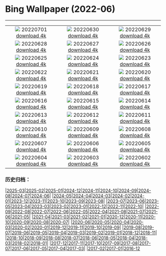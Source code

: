 # Bing Wallpaper (2022-06)
**************
| | | |
| :----: | :----: | :----: |
| ![](https://www.bing.com/th?id=OHR.AcramanCrater_EN-US7941020158_1920x1080.jpg) 20220701 [download 4k](https://www.bing.com/th?id=OHR.AcramanCrater_EN-US7941020158_UHD.jpg) | ![](https://www.bing.com/th?id=OHR.PhangNgaBay_EN-US7871649198_1920x1080.jpg) 20220630 [download 4k](https://www.bing.com/th?id=OHR.PhangNgaBay_EN-US7871649198_UHD.jpg) | ![](https://www.bing.com/th?id=OHR.TafilaletOasis_EN-US7798050717_1920x1080.jpg) 20220629 [download 4k](https://www.bing.com/th?id=OHR.TafilaletOasis_EN-US7798050717_UHD.jpg) |
| ![](https://www.bing.com/th?id=OHR.ValensoleLavender_EN-US7717234716_1920x1080.jpg) 20220628 [download 4k](https://www.bing.com/th?id=OHR.ValensoleLavender_EN-US7717234716_UHD.jpg) | ![](https://www.bing.com/th?id=OHR.Pride2022_EN-US7651790852_1920x1080.jpg) 20220627 [download 4k](https://www.bing.com/th?id=OHR.Pride2022_EN-US7651790852_UHD.jpg) | ![](https://www.bing.com/th?id=OHR.BBMomCub_EN-US7553314922_1920x1080.jpg) 20220626 [download 4k](https://www.bing.com/th?id=OHR.BBMomCub_EN-US7553314922_UHD.jpg) |
| ![](https://www.bing.com/th?id=OHR.CenoteDiver_EN-US7458460864_1920x1080.jpg) 20220625 [download 4k](https://www.bing.com/th?id=OHR.CenoteDiver_EN-US7458460864_UHD.jpg) | ![](https://www.bing.com/th?id=OHR.MostarBridge_EN-US7365620237_1920x1080.jpg) 20220624 [download 4k](https://www.bing.com/th?id=OHR.MostarBridge_EN-US7365620237_UHD.jpg) | ![](https://www.bing.com/th?id=OHR.AmazonianEcuador_EN-US0278717095_1920x1080.jpg) 20220623 [download 4k](https://www.bing.com/th?id=OHR.AmazonianEcuador_EN-US0278717095_UHD.jpg) |
| ![](https://www.bing.com/th?id=OHR.GlastonburySolstice_EN-US7196057692_1920x1080.jpg) 20220622 [download 4k](https://www.bing.com/th?id=OHR.GlastonburySolstice_EN-US7196057692_UHD.jpg) | ![](https://www.bing.com/th?id=OHR.SwallowtailFlower_EN-US6952825144_1920x1080.jpg) 20220621 [download 4k](https://www.bing.com/th?id=OHR.SwallowtailFlower_EN-US6952825144_UHD.jpg) | ![](https://www.bing.com/th?id=OHR.Cassowary_EN-US8797645265_1920x1080.jpg) 20220620 [download 4k](https://www.bing.com/th?id=OHR.Cassowary_EN-US8797645265_UHD.jpg) |
| ![](https://www.bing.com/th?id=OHR.CelebratingSurfing_EN-US8732112733_1920x1080.jpg) 20220619 [download 4k](https://www.bing.com/th?id=OHR.CelebratingSurfing_EN-US8732112733_UHD.jpg) | ![](https://www.bing.com/th?id=OHR.Balsamroot_EN-US8641268598_1920x1080.jpg) 20220618 [download 4k](https://www.bing.com/th?id=OHR.Balsamroot_EN-US8641268598_UHD.jpg) | ![](https://www.bing.com/th?id=OHR.SeonamTemple_EN-US8180397216_1920x1080.jpg) 20220617 [download 4k](https://www.bing.com/th?id=OHR.SeonamTemple_EN-US8180397216_UHD.jpg) |
| ![](https://www.bing.com/th?id=OHR.ClingmansDome_EN-US8094094597_1920x1080.jpg) 20220616 [download 4k](https://www.bing.com/th?id=OHR.ClingmansDome_EN-US8094094597_UHD.jpg) | ![](https://www.bing.com/th?id=OHR.MuseumMile_EN-US8035796645_1920x1080.jpg) 20220615 [download 4k](https://www.bing.com/th?id=OHR.MuseumMile_EN-US8035796645_UHD.jpg) | ![](https://www.bing.com/th?id=OHR.OkavangoElephant_EN-US7949357706_1920x1080.jpg) 20220614 [download 4k](https://www.bing.com/th?id=OHR.OkavangoElephant_EN-US7949357706_UHD.jpg) |
| ![](https://www.bing.com/th?id=OHR.SierraPonce_EN-US7735077868_1920x1080.jpg) 20220613 [download 4k](https://www.bing.com/th?id=OHR.SierraPonce_EN-US7735077868_UHD.jpg) | ![](https://www.bing.com/th?id=OHR.MisoolIsland_EN-US7672276436_1920x1080.jpg) 20220612 [download 4k](https://www.bing.com/th?id=OHR.MisoolIsland_EN-US7672276436_UHD.jpg) | ![](https://www.bing.com/th?id=OHR.CRPoppies_EN-US7563691816_1920x1080.jpg) 20220611 [download 4k](https://www.bing.com/th?id=OHR.CRPoppies_EN-US7563691816_UHD.jpg) |
| ![](https://www.bing.com/th?id=OHR.SweetheartAbbey_EN-US7440629451_1920x1080.jpg) 20220610 [download 4k](https://www.bing.com/th?id=OHR.SweetheartAbbey_EN-US7440629451_UHD.jpg) | ![](https://www.bing.com/th?id=OHR.CommonDolphin_EN-US7311583363_1920x1080.jpg) 20220609 [download 4k](https://www.bing.com/th?id=OHR.CommonDolphin_EN-US7311583363_UHD.jpg) | ![](https://www.bing.com/th?id=OHR.HaagaRhododendron_EN-US7190183460_1920x1080.jpg) 20220608 [download 4k](https://www.bing.com/th?id=OHR.HaagaRhododendron_EN-US7190183460_UHD.jpg) |
| ![](https://www.bing.com/th?id=OHR.IndigoBunting_EN-US6919965546_1920x1080.jpg) 20220607 [download 4k](https://www.bing.com/th?id=OHR.IndigoBunting_EN-US6919965546_UHD.jpg) | ![](https://www.bing.com/th?id=OHR.RapadalenSNP_EN-US6836173287_1920x1080.jpg) 20220606 [download 4k](https://www.bing.com/th?id=OHR.RapadalenSNP_EN-US6836173287_UHD.jpg) | ![](https://www.bing.com/th?id=OHR.BannerPeak_EN-US6694457913_1920x1080.jpg) 20220605 [download 4k](https://www.bing.com/th?id=OHR.BannerPeak_EN-US6694457913_UHD.jpg) |
| ![](https://www.bing.com/th?id=OHR.MoabCycling_EN-US6614069772_1920x1080.jpg) 20220604 [download 4k](https://www.bing.com/th?id=OHR.MoabCycling_EN-US6614069772_UHD.jpg) | ![](https://www.bing.com/th?id=OHR.QueenJubilee_EN-US9964271686_1920x1080.jpg) 20220603 [download 4k](https://www.bing.com/th?id=OHR.QueenJubilee_EN-US9964271686_UHD.jpg) | ![](https://www.bing.com/th?id=OHR.MarovoLagoon_EN-US9916170608_1920x1080.jpg) 20220602 [download 4k](https://www.bing.com/th?id=OHR.MarovoLagoon_EN-US9916170608_UHD.jpg) |

### 历史归档：

|[2025-03](bing/2025-03/2025-03.md)|[2025-02](bing/2025-02/2025-02.md)|[2025-01](bing/2025-01/2025-01.md)|[2024-12](bing/2024-12/2024-12.md)|[2024-11](bing/2024-11/2024-11.md)|[2024-10](bing/2024-10/2024-10.md)|[2024-09](bing/2024-09/2024-09.md)|[2024-08](bing/2024-08/2024-08.md)|[2024-07](bing/2024-07/2024-07.md)|[2024-06](bing/2024-06/2024-06.md)|
|[2024-05](bing/2024-05/2024-05.md)|[2024-04](bing/2024-04/2024-04.md)|[2024-03](bing/2024-03/2024-03.md)|[2024-02](bing/2024-02/2024-02.md)|[2024-01](bing/2024-01/2024-01.md)|[2023-12](bing/2023-12/2023-12.md)|[2023-11](bing/2023-11/2023-11.md)|[2023-10](bing/2023-10/2023-10.md)|[2023-09](bing/2023-09/2023-09.md)|[2023-08](bing/2023-08/2023-08.md)|
|[2023-07](bing/2023-07/2023-07.md)|[2023-06](bing/2023-06/2023-06.md)|[2023-05](bing/2023-05/2023-05.md)|[2023-04](bing/2023-04/2023-04.md)|[2023-03](bing/2023-03/2023-03.md)|[2023-02](bing/2023-02/2023-02.md)|[2023-01](bing/2023-01/2023-01.md)|[2022-12](bing/2022-12/2022-12.md)|[2022-11](bing/2022-11/2022-11.md)|[2022-10](bing/2022-10/2022-10.md)|
|[2022-09](bing/2022-09/2022-09.md)|[2022-08](bing/2022-08/2022-08.md)|[2022-07](bing/2022-07/2022-07.md)|[2022-06](bing/2022-06/2022-06.md)|[2022-05](bing/2022-05/2022-05.md)|[2022-04](bing/2022-04/2022-04.md)|[2021-08](bing/2021-08/2021-08.md)|[2021-07](bing/2021-07/2021-07.md)|[2021-06](bing/2021-06/2021-06.md)|[2021-05](bing/2021-05/2021-05.md)|
|[2021-04](bing/2021-04/2021-04.md)|[2021-03](bing/2021-03/2021-03.md)|[2021-02](bing/2021-02/2021-02.md)|[2021-01](bing/2021-01/2021-01.md)|[2020-12](bing/2020-12/2020-12.md)|[2020-11](bing/2020-11/2020-11.md)|[2020-10](bing/2020-10/2020-10.md)|[2020-09](bing/2020-09/2020-09.md)|[2020-08](bing/2020-08/2020-08.md)|[2020-07](bing/2020-07/2020-07.md)|
|[2020-06](bing/2020-06/2020-06.md)|[2020-05](bing/2020-05/2020-05.md)|[2020-04](bing/2020-04/2020-04.md)|[2020-03](bing/2020-03/2020-03.md)|[2020-02](bing/2020-02/2020-02.md)|[2020-01](bing/2020-01/2020-01.md)|[2019-12](bing/2019-12/2019-12.md)|[2019-11](bing/2019-11/2019-11.md)|[2019-10](bing/2019-10/2019-10.md)|[2019-09](bing/2019-09/2019-09.md)|
|[2019-08](bing/2019-08/2019-08.md)|[2019-07](bing/2019-07/2019-07.md)|[2019-06](bing/2019-06/2019-06.md)|[2019-05](bing/2019-05/2019-05.md)|[2019-04](bing/2019-04/2019-04.md)|[2019-03](bing/2019-03/2019-03.md)|[2019-02](bing/2019-02/2019-02.md)|[2019-01](bing/2019-01/2019-01.md)|[2018-12](bing/2018-12/2018-12.md)|[2018-11](bing/2018-11/2018-11.md)|
|[2018-10](bing/2018-10/2018-10.md)|[2018-09](bing/2018-09/2018-09.md)|[2018-08](bing/2018-08/2018-08.md)|[2018-07](bing/2018-07/2018-07.md)|[2018-06](bing/2018-06/2018-06.md)|[2018-05](bing/2018-05/2018-05.md)|[2018-04](bing/2018-04/2018-04.md)|[2018-03](bing/2018-03/2018-03.md)|[2018-02](bing/2018-02/2018-02.md)|[2018-01](bing/2018-01/2018-01.md)|
|[2017-12](bing/2017-12/2017-12.md)|[2017-11](bing/2017-11/2017-11.md)|[2017-10](bing/2017-10/2017-10.md)|[2017-09](bing/2017-09/2017-09.md)|[2017-08](bing/2017-08/2017-08.md)|[2017-07](bing/2017-07/2017-07.md)|[2017-06](bing/2017-06/2017-06.md)|[2017-05](bing/2017-05/2017-05.md)|[2017-04](bing/2017-04/2017-04.md)|[2017-03](bing/2017-03/2017-03.md)|
|[2017-02](bing/2017-02/2017-02.md)|[2017-01](bing/2017-01/2017-01.md)|[2016-12](bing/2016-12/2016-12.md)